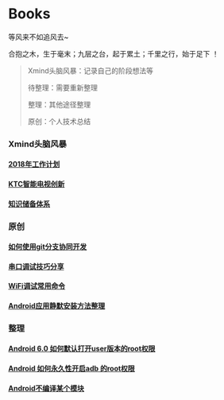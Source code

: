 # Books

等风来不如追风去~

合抱之木，生于毫末；九层之台，起于累土；千里之行，始于足下 ！

> Xmind头脑风暴：记录自己的阶段想法等
>
> 待整理：需要重新整理
>
> 整理：其他途径整理
>
> 原创：个人技术总结



### Xmind头脑风暴

#### [2018年工作计划](https://github.com/SmartArvin/Books/blob/master/Xmind%E5%A4%B4%E8%84%91%E9%A3%8E%E6%9A%B4/2018%E5%B9%B4%E5%B7%A5%E4%BD%9C%E8%AE%A1%E5%88%92.xmind)

#### [KTC智能电视创新](https://github.com/SmartArvin/Books/blob/master/Xmind%E5%A4%B4%E8%84%91%E9%A3%8E%E6%9A%B4/KTC%E6%99%BA%E8%83%BD%E7%94%B5%E8%A7%86%E5%88%9B%E6%96%B0.xmind)

#### [知识储备体系](https://github.com/SmartArvin/Books/blob/master/Xmind%E5%A4%B4%E8%84%91%E9%A3%8E%E6%9A%B4/%E7%9F%A5%E8%AF%86%E5%82%A8%E5%A4%87%E4%BD%93%E7%B3%BB.xmind)



### 原创

#### [如何使用git分支协同开发](https://github.com/SmartArvin/Books/blob/master/%E5%8E%9F%E5%88%9B/%E5%A6%82%E4%BD%95%E4%BD%BF%E7%94%A8git%E5%88%86%E6%94%AF%E5%8D%8F%E5%90%8C%E5%BC%80%E5%8F%91.md)

#### [串口调试技巧分享](https://github.com/SmartArvin/Books/blob/master/%E5%8E%9F%E5%88%9B/%E4%B8%B2%E5%8F%A3%E8%B0%83%E8%AF%95%E6%8A%80%E5%B7%A7%E5%88%86%E4%BA%AB.pdf)

#### [WiFi调试常用命令](https://github.com/SmartArvin/Books/blob/master/%E5%8E%9F%E5%88%9B/WiFi%E8%B0%83%E8%AF%95%E5%B8%B8%E7%94%A8%E5%91%BD%E4%BB%A4.md)

#### [Android应用静默安装方法整理](https://github.com/SmartArvin/Books/blob/master/%E5%8E%9F%E5%88%9B/Android%E5%BA%94%E7%94%A8%E9%9D%99%E9%BB%98%E5%AE%89%E8%A3%85%E6%96%B9%E6%B3%95%E6%95%B4%E7%90%86.md)

### 整理

#### [Android 6.0 如何默认打开user版本的root权限](https://github.com/SmartArvin/Books/blob/master/%E5%BE%85%E6%95%B4%E7%90%86/Android%206.0%20%E5%A6%82%E4%BD%95%E9%BB%98%E8%AE%A4%E6%89%93%E5%BC%80user%E7%89%88%E6%9C%AC%E7%9A%84root%E6%9D%83%E9%99%90.md)

#### [Android 如何永久性开启adb 的root权限](https://github.com/SmartArvin/Books/blob/master/%E5%BE%85%E6%95%B4%E7%90%86/Android%20%E5%A6%82%E4%BD%95%E6%B0%B8%E4%B9%85%E6%80%A7%E5%BC%80%E5%90%AFadb%20%E7%9A%84root%E6%9D%83%E9%99%90.md)

#### [Android不编译某个模块](https://github.com/SmartArvin/Books/blob/master/%E5%BE%85%E6%95%B4%E7%90%86/Android%E4%B8%8D%E7%BC%96%E8%AF%91%E6%9F%90%E4%B8%AA%E6%A8%A1%E5%9D%97.md)